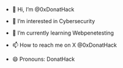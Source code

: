 - 👋 Hi, I’m @0xDonatHack
- 👀 I’m interested in Cybersecurity 
- 🌱 I’m currently learning Webpenetesting
  
- 📫 How to reach me on X @0xDonatHack
- 😄 Pronouns: DonatHack
  

